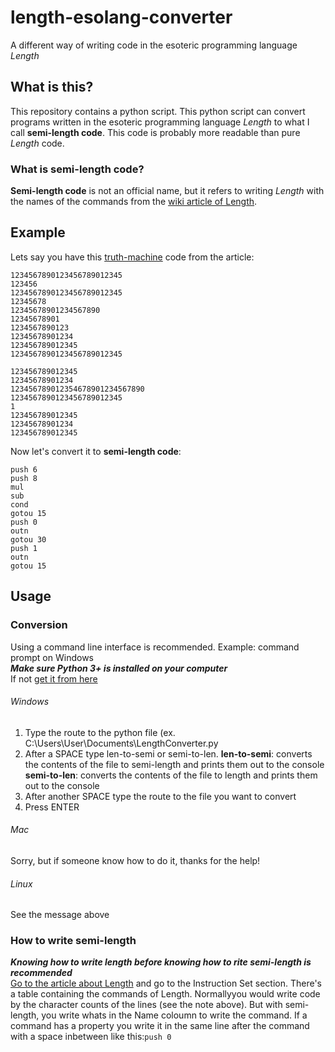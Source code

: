 # length-esolang-converter
A different way of writing code in the esoteric programming language *Length*
## What is this?
This repository contains a python script. This python script can convert programs written in the esoteric programming language *Length* to what I call **semi-length code**. This code is probably more readable than pure *Length* code.
### What is semi-length code?
**Semi-length code** is not an official name, but it refers to writing *Length* with the names of the commands from the [wiki article of Length](https://esolangs.org/wiki/Length).
## Example
Lets say you have this [truth-machine](https://esolangs.org/wiki/Truth-machine) code from the article:
```123456789
1234567890123456789012345
123456
1234567890123456789012345
12345678
12345678901234567890
12345678901
1234567890123
12345678901234
123456789012345
1234567890123456789012345

123456789012345
12345678901234
123456789012354678901234567890
1234567890123456789012345
1
123456789012345
12345678901234
123456789012345
```
Now let's convert it to **semi-length code**:
```inp
push 6
push 8
mul
sub
cond
gotou 15
push 0
outn
gotou 30
push 1
outn
gotou 15
```
## Usage
### Conversion
Using a command line interface is recommended. Example: command prompt on Windows<br>
***Make sure Python 3+ is installed on your computer***<br>
If not [get it from here](https://www.python.org/downloads/)
###### Windows
1. Type the route to the python file (ex. C:\Users\User\Documents\LengthConverter.py
2. After a SPACE type len-to-semi or semi-to-len. **len-to-semi**: converts the contents of the file to semi-length and prints them out to the console **semi-to-len**: converts the contents of the file to length and prints them out to the console
3. After another SPACE type the route to the file you want to convert
4. Press ENTER
###### Mac
Sorry, but if someone know how to do it, thanks for the help!
###### Linux
See the message above
### How to write semi-length
***Knowing how to write length before knowing how to rite semi-length is recommended***<br>
[Go to the article about Length](https://esolangs.org/wiki/Length) and go to the Instruction Set section. There's a table containing the commands of Length. Normallyyou would write code by the character counts of the lines (see the note above). But with semi-length, you write whats in the Name coloumn to write the command. If a command has a property you write it in the same line after the command with a space inbetween like this:`push 0`
